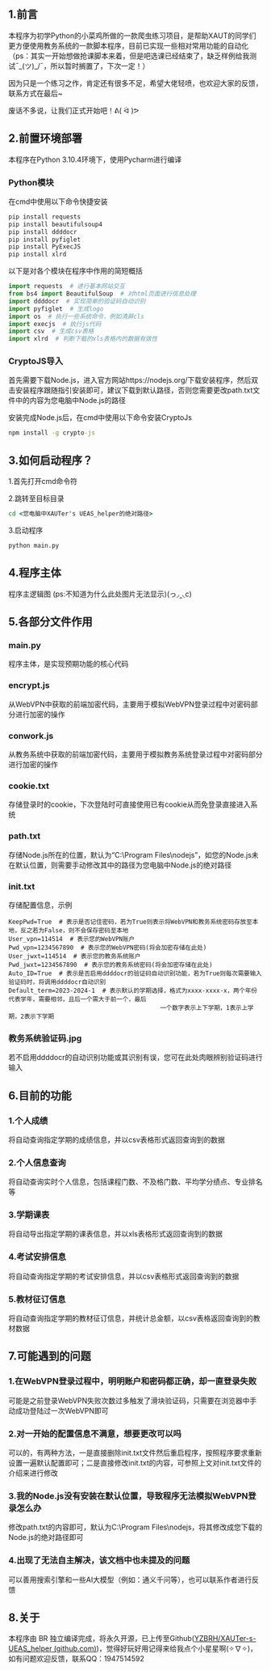## 1.前言

本程序为初学Python的小菜鸡所做的一款爬虫练习项目，是帮助XAUT的同学们更方便使用教务系统的一款脚本程序，目前已实现一些相对常用功能的自动化（ps：其实一开始想做抢课脚本来着，但是吧选课已经结束了，缺乏样例给我测试¯\_(ツ)_/¯，所以暂时搁置了，下次一定！）

因为只是一个练习之作，肯定还有很多不足，希望大佬轻喷，也欢迎大家的反馈，联系方式在最后~

废话不多说，让我们正式开始吧！ᕕ( ᐛ )ᕗ



## 2.前置环境部署

本程序在Python 3.10.4环境下，使用Pycharm进行编译

### Python模块

在cmd中使用以下命令快捷安装

```cmd
pip install requests
pip install beautifulsoup4
pip install ddddocr
pip install pyfiglet
pip install PyExecJS
pip install xlrd
```

以下是对各个模块在程序中作用的简短概括

```python
import requests  # 进行基本网站交互
from bs4 import BeautifulSoup  # 对html页面进行信息处理
import ddddocr  # 实现简单的验证码自动识别
import pyfiglet  # 生成logo
import os  # 执行一些系统命令，例如清屏cls
import execjs  # 执行js代码
import csv  # 生成csv表格
import xlrd  # 判断下载的xls表格内的数据有效性
```

### CryptoJS导入

首先需要下载Node.js，进入官方网站https://nodejs.org/下载安装程序，然后双击安装程序跟随指引安装即可，建议下载到默认路径，否则您需要更改path.txt文件中的内容为您电脑中Node.js的路径

安装完成Node.js后，在cmd中使用以下命令安装CryptoJs

```cmd
npm install -g crypto-js
```



## 3.如何启动程序？

1.首先打开cmd命令符

2.跳转至目标目录

```cmd
cd <您电脑中XAUTer's UEAS_helper的绝对路径>
```

3.启动程序

```cmd
python main.py
```



## 4.程序主体

程序主逻辑图
(ps:不知道为什么此处图片无法显示)(っ◞‸◟c)

## 5.各部分文件作用

### main.py

程序主体，是实现预期功能的核心代码

### encrypt.js

从WebVPN中获取的前端加密代码，主要用于模拟WebVPN登录过程中对密码部分进行加密的操作

### conwork.js

从教务系统中获取的前端加密代码，主要用于模拟教务系统登录过程中对密码部分进行加密的操作

### cookie.txt

存储登录时的cookie，下次登陆时可直接使用已有cookie从而免登录直接进入系统

### path.txt

存储Node.js所在的位置，默认为“C:\Program Files\nodejs”，如您的Node.js未在默认位置，则需要手动修改其中的路径为您电脑中Node.js的绝对路径

### init.txt

存储配置信息，示例

```
KeepPwd=True  # 表示是否记住密码，若为True则表示将WebVPN和教务系统密码存放至本地，反之若为False，则不会保存密码至本地
User_vpn=114514  # 表示您的WebVPN账户
Pwd_vpn=1234567890  # 表示您的WebVPN密码(将会加密存储在此处)
User_jwxt=114514  # 表示您的教务系统账户
Pwd_jwxt=1234567890  # 表示您的教务系统密码(将会加密存储在此处)
Auto_ID=True  # 表示是否启用ddddocr的验证码自动识别功能，若为True则每次需要输入验证码时，将调用ddddocr自动识别
Default_term=2023-2024-1  # 表示默认的学期选择，格式为xxxx-xxxx-x，两个年份代表学年，需要相邻，且后一个需大于前一个，最后
							              一个数字表示上下学期，1表示上学期，2表示下学期
```

### 教务系统验证码.jpg

若不启用ddddocr的自动识别功能或其识别有误，您可在此处肉眼辨别验证码进行输入



## 6.目前的功能

### 1.个人成绩

将自动查询指定学期的成绩信息，并以csv表格形式返回查询到的数据

### 2.个人信息查询

将自动查询实时个人信息，包括课程门数、不及格门数、平均学分绩点、专业排名等

### 3.学期课表

将自动导出指定学期的课表信息，并以xls表格形式返回查询到的数据

### 4.考试安排信息

将自动查询指定学期的考试安排信息，并以csv表格形式返回查询到的数据

### 5.教材征订信息

将自动查询指定学期的教材征订信息，并统计总金额，以csv表格返回查询到的教材数据



## 7.可能遇到的问题

### 1.在WebVPN登录过程中，明明账户和密码都正确，却一直登录失败

可能是之前登录WebVPN失败次数过多触发了滑块验证码，只需要在浏览器中手动成功登陆过一次WebVPN即可

### 2.对一开始的配置信息不满意，想要更改可以吗

可以的，有两种方法，一是直接删除init.txt文件然后重启程序，按照程序要求重新设置一遍默认配置即可；二是直接修改init.txt的内容，可参照上文对init.txt文件的介绍来进行修改

### 3.我的Node.js没有安装在默认位置，导致程序无法模拟WebVPN登录怎么办

修改path.txt的内容即可，默认为C:\Program Files\nodejs，将其修改成您下载的Node.js的绝对路径即可

### 4.出现了无法自主解决，该文档中也未提及的问题

可以善用搜索引擎和一些AI大模型（例如：通义千问等），也可以联系作者进行反馈

## 8.关于

本程序由 BR 独立编译完成，将永久开源，已上传至Github([YZBRH/XAUTer-s-UEAS_helper (github.com)](https://github.com/YZBRH/XAUTer-s-UEAS_helper))，觉得好玩好用记得来给我点个小星星啊(✧∇✧)，如有问题欢迎反馈，联系QQ：1947514592
